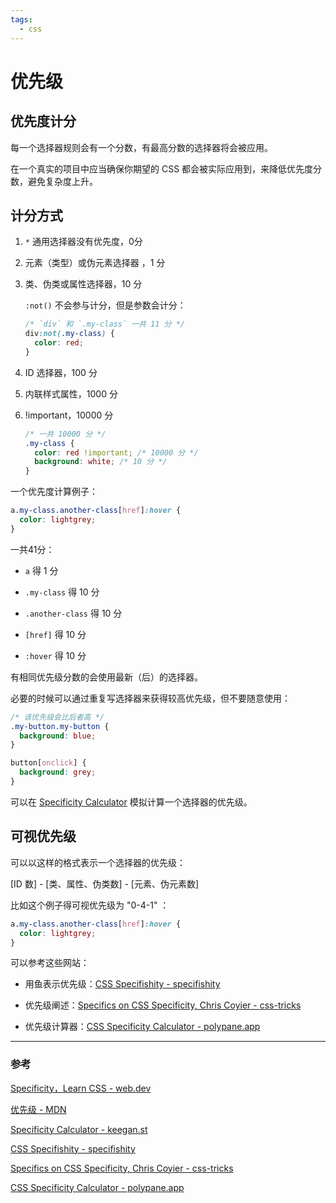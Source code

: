 ```yaml
---
tags:
  - css
---
```


# 优先级

## 优先度计分

每一个选择器规则会有一个分数，有最高分数的选择器将会被应用。

在一个真实的项目中应当确保你期望的 CSS 都会被实际应用到，来降低优先度分数，避免复杂度上升。

## 计分方式

1. `*` 通用选择器没有优先度，0分

2. 元素（类型）或伪元素选择器 ，1 分

3. 类、伪类或属性选择器，10 分

    `:not()` 不会参与计分，但是参数会计分：

    ```css
    /* `div` 和 `.my-class` 一共 11 分 */
    div:not(.my-class) {
      color: red;
    }
    ```

4. ID 选择器，100 分

5. 内联样式属性，1000 分

6. !important，10000 分

    ```css
    /* 一共 10000 分 */
    .my-class {
      color: red !important; /* 10000 分 */
      background: white; /* 10 分 */
    }
    ```

​一个优先度计算例子：

```css
​a.my-class.another-class[href]:hover {
  color: lightgrey;
}
```

一共41分：

* `a` 得 1 分

* `.my-class` 得 10 分

* `.another-class` 得 10 分

* `[href]` 得 10 分

* `:hover` 得 10 分

有相同优先级分数的会使用最新（后）的选择器。

必要的时候可以通过重复写选择器来获得较高优先级，但不要随意使用：

```css
/* 该优先级会比后者高 */
.my-button.my-button {
  background: blue;
}

button[onclick] {
  background: grey;
}
```

可以在 [Specificity Calculator](https://specificity.keegan.st/) 模拟计算一个选择器的优先级。

## 可视优先级

可以以这样的格式表示一个选择器的优先级：

\[ID 数\] - \[类、属性、伪类数\] - \[元素、伪元素数\]

比如这个例子得可视优先级为 "0-4-1" ：

```css
a.my-class.another-class[href]:hover {
  color: lightgrey;
}
```

可以参考这些网站：

* 用鱼表示优先级：[CSS Specifishity - specifishity](http://specifishity.com/)

* 优先级阐述：[Specifics on CSS Specificity, Chris Coyier - css-tricks](https://css-tricks.com/specifics-on-css-specificity/)

* 优先级计算器：[CSS Specificity Calculator - polypane.app](https://polypane.app/css-specificity-calculator/)

---

### 参考

[Specificity，Learn CSS - web.dev](https://web.dev/learn/css/specificity/)

[优先级 - MDN](https://developer.mozilla.org/zh-CN/docs/Web/CSS/Specificity)

[Specificity Calculator - keegan.st](https://specificity.keegan.st/)

[CSS Specifishity - specifishity](http://specifishity.com/)

[Specifics on CSS Specificity, Chris Coyier - css-tricks](https://css-tricks.com/specifics-on-css-specificity/)

[CSS Specificity Calculator - polypane.app](https://polypane.app/css-specificity-calculator/)